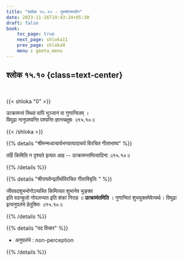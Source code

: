 ```yaml
---
title: "श्लोक १५.१० - पुरुषोत्तमयोग"
date: 2023-11-26T19:43:24+05:30
draft: false
book:
    toc_page: true
    next_page: shloka11
    prev_page: shloka9
    menu : geeta_menu
---
```



## श्लोक १५.१० {class=text-center}

<br/>

{{< shloka  "0"  >}}

उत्क्रामन्तं स्थितं वापि भुञ्जानं वा गुणान्वितम् ।   
विमूढा नानुपश्यन्ति पश्यन्ति ज्ञानचक्षुषः ॥१५.१०॥

{{< /shloka >}}


{{% details "श्रीमन्मध्वाचार्यभगवत्पादाचर्य विरचित  गीताभाष्य" %}}

तर्हि किमिति न दृश्यते इत्यत आह -- 
उत्क्रामन्तमित्यादिना  ॥१५.१०॥

{{% /details %}}


{{% details "श्रीराघवेन्द्रतीर्थविरचित गीताविवृतिः " %}}

जीववदशुभभोगोऽप्यस्ति किमित्यत शुभानेव भुङ्क्त  
इति वदन्कुतो नोपलभ्यत इति शंकां निराह 
॥ **उत्क्रामंतमिति** । गुणान्वितं शुभयुक्तमेवेत्यर्थः। 
विमूढा इत्यनुपलंभे हेतूक्त्तिः ॥१५.१०॥

{{% /details %}}


{{% details "पद विचार" %}}

- अनुपलंभे : non-perception

{{% /details %}}
